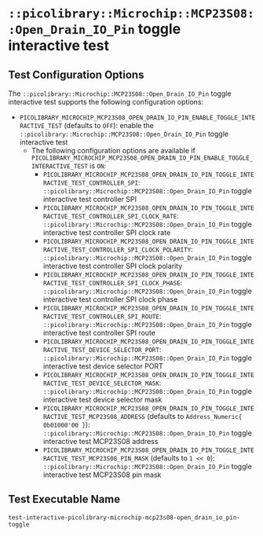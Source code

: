# `::picolibrary::Microchip::MCP23S08::Open_Drain_IO_Pin` toggle interactive test

## Test Configuration Options
The `::picolibrary::Microchip::MCP23S08::Open_Drain_IO_Pin` toggle interactive test
supports the following configuration options:
- `PICOLIBRARY_MICROCHIP_MCP23S08_OPEN_DRAIN_IO_PIN_ENABLE_TOGGLE_INTERACTIVE_TEST`
  (defaults to `OFF`): enable the `::picolibrary::Microchip::MCP23S08::Open_Drain_IO_Pin`
  toggle interactive test
    - The following configuration options are available if
      `PICOLIBRARY_MICROCHIP_MCP23S08_OPEN_DRAIN_IO_PIN_ENABLE_TOGGLE_INTERACTIVE_TEST` is
      `ON`:
        - `PICOLIBRARY_MICROCHIP_MCP23S08_OPEN_DRAIN_IO_PIN_TOGGLE_INTERACTIVE_TEST_CONTROLLER_SPI`:
          `::picolibrary::Microchip::MCP23S08::Open_Drain_IO_Pin` toggle interactive test
          controller SPI
        - `PICOLIBRARY_MICROCHIP_MCP23S08_OPEN_DRAIN_IO_PIN_TOGGLE_INTERACTIVE_TEST_CONTROLLER_SPI_CLOCK_RATE`:
          `::picolibrary::Microchip::MCP23S08::Open_Drain_IO_Pin` toggle interactive test
          controller SPI clock rate
        - `PICOLIBRARY_MICROCHIP_MCP23S08_OPEN_DRAIN_IO_PIN_TOGGLE_INTERACTIVE_TEST_CONTROLLER_SPI_CLOCK_POLARITY`:
          `::picolibrary::Microchip::MCP23S08::Open_Drain_IO_Pin` toggle interactive test
          controller SPI clock polarity
        - `PICOLIBRARY_MICROCHIP_MCP23S08_OPEN_DRAIN_IO_PIN_TOGGLE_INTERACTIVE_TEST_CONTROLLER_SPI_CLOCK_PHASE`:
          `::picolibrary::Microchip::MCP23S08::Open_Drain_IO_Pin` toggle interactive test
          controller SPI clock phase
        - `PICOLIBRARY_MICROCHIP_MCP23S08_OPEN_DRAIN_IO_PIN_TOGGLE_INTERACTIVE_TEST_CONTROLLER_SPI_ROUTE`:
          `::picolibrary::Microchip::MCP23S08::Open_Drain_IO_Pin` toggle interactive test
          controller SPI route
        - `PICOLIBRARY_MICROCHIP_MCP23S08_OPEN_DRAIN_IO_PIN_TOGGLE_INTERACTIVE_TEST_DEVICE_SELECTOR_PORT`:
          `::picolibrary::Microchip::MCP23S08::Open_Drain_IO_Pin` toggle interactive test
          device selector PORT
        - `PICOLIBRARY_MICROCHIP_MCP23S08_OPEN_DRAIN_IO_PIN_TOGGLE_INTERACTIVE_TEST_DEVICE_SELECTOR_MASK`:
          `::picolibrary::Microchip::MCP23S08::Open_Drain_IO_Pin` toggle interactive test
          device selector mask
        - `PICOLIBRARY_MICROCHIP_MCP23S08_OPEN_DRAIN_IO_PIN_TOGGLE_INTERACTIVE_TEST_MCP23S08_ADDRESS`
          (defaults to `Address_Numeric{ 0b01000'00 }`):
          `::picolibrary::Microchip::MCP23S08::Open_Drain_IO_Pin` toggle interactive test
          MCP23S08 address
        - `PICOLIBRARY_MICROCHIP_MCP23S08_OPEN_DRAIN_IO_PIN_TOGGLE_INTERACTIVE_TEST_MCP23S08_PIN_MASK`
          (defaults to `1 << 0`): `::picolibrary::Microchip::MCP23S08::Open_Drain_IO_Pin`
          toggle interactive test MCP23S08 pin mask

## Test Executable Name
`test-interactive-picolibrary-microchip-mcp23s08-open_drain_io_pin-toggle`
